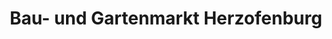 ---
title: "Bau- und Gartenmarkt Herzofenburg"
url: /herzogenburg/bau-und-gartenmarkt-herzofenburg/
shop: Garten-Center
---